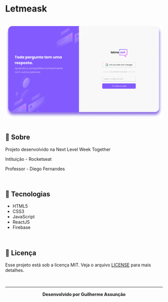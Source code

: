 # Letmeask

<br>

<div align="center">
  <img src="figma/Home.png" alt="Letmeask">
</div>

<br>

## :bookmark_tabs: Sobre

Projeto desenvolvido na Next Level Week Together

Intituição - Rocketseat

Professor - Diego Fernandes

<br>

## :rocket: Tecnologias

- HTML5
- CSS3
- JavaScript
- ReactJS
- Firebase


<br>

## :green_book: Licença 

Esse projeto está sob a licença MIT. Veja o arquivo [LICENSE](LICENSE) para mais detalhes.

<br>

---

<div align="center">
    <b>Desenvolvido por Guilherme Assunção</b>
</div>
